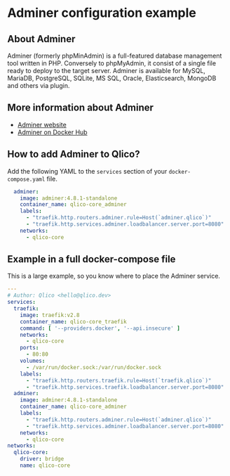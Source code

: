 # Adminer configuration example

## About Adminer

Adminer (formerly phpMinAdmin) is a full-featured database management tool
written in PHP. Conversely to phpMyAdmin, it consist of a single file ready to
deploy to the target server. Adminer is available for MySQL, MariaDB,
PostgreSQL, SQLite, MS SQL, Oracle, Elasticsearch, MongoDB and others via
plugin.

## More information about Adminer

* [Adminer website](https://www.adminer.org/)
* [Adminer on Docker Hub](https://hub.docker.com/_/adminer)

## How to add Adminer to Qlico?

Add the following YAML to the `services` section of your `docker-compose.yaml`
file.

```yaml
  adminer:
    image: adminer:4.8.1-standalone
    container_name: qlico-core_adminer
    labels:
      - "traefik.http.routers.adminer.rule=Host(`adminer.qlico`)"
      - "traefik.http.services.adminer.loadbalancer.server.port=8080"
    networks:
      - qlico-core
```

## Example in a full docker-compose file

This is a large example, so you know where to place the Adminer service.

```yaml
---
# Author: Qlico <hello@qlico.dev>
services:
  traefik:
    image: traefik:v2.8
    container_name: qlico-core_traefik
    command: [ '--providers.docker', '--api.insecure' ]
    networks:
      - qlico-core
    ports:
      - 80:80
    volumes:
      - /var/run/docker.sock:/var/run/docker.sock
    labels:
      - "traefik.http.routers.traefik.rule=Host(`traefik.qlico`)"
      - "traefik.http.services.traefik.loadbalancer.server.port=8080"
  adminer:
    image: adminer:4.8.1-standalone
    container_name: qlico-core_adminer
    labels:
      - "traefik.http.routers.adminer.rule=Host(`adminer.qlico`)"
      - "traefik.http.services.adminer.loadbalancer.server.port=8080"
    networks:
      - qlico-core
networks:
  qlico-core:
    driver: bridge
    name: qlico-core
```
